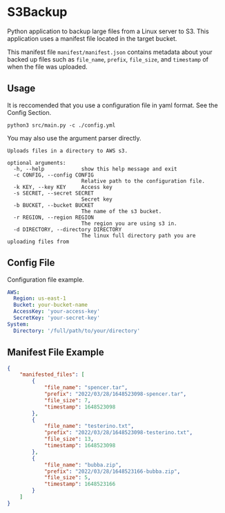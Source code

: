 # S3Backup
Python application to backup large files from a Linux server to S3. This application uses a manifest file located in the target bucket. 

This manifest file `manifest/manifest.json` contains metadata about your backed up files such as `file_name`, `prefix`, `file_size`, and `timestamp` of when the file was uploaded. 


## Usage

It is reccomended that you use a configuration file in yaml format. See the Config Section.
```
python3 src/main.py -c ./config.yml
```


You may also use the argument parser directly. 
```
Uploads files in a directory to AWS s3.

optional arguments:
  -h, --help            show this help message and exit
  -c CONFIG, --config CONFIG
                        Relative path to the configuration file.
  -k KEY, --key KEY     Access key
  -s SECRET, --secret SECRET
                        Secret key
  -b BUCKET, --bucket BUCKET
                        The name of the s3 bucket.
  -r REGION, --region REGION
                        The region you are using s3 in.
  -d DIRECTORY, --directory DIRECTORY
                        The linux full directory path you are uploading files from
```

## Config File

Configuration file example.

```yaml
AWS:
  Region: us-east-1
  Bucket: your-bucket-name
  AccessKey: 'your-access-key'
  SecretKey: 'your-secret-key'
System:
  Directory: '/full/path/to/your/directory'

```


## Manifest File Example

```json
{
    "manifested_files": [
        {
            "file_name": "spencer.tar",
            "prefix": "2022/03/28/1648523098-spencer.tar",
            "file_size": 7,
            "timestamp": 1648523098
        },
        {
            "file_name": "testerino.txt",
            "prefix": "2022/03/28/1648523098-testerino.txt",
            "file_size": 13,
            "timestamp": 1648523098
        },
        {
            "file_name": "bubba.zip",
            "prefix": "2022/03/28/1648523166-bubba.zip",
            "file_size": 5,
            "timestamp": 1648523166
        }
    ]
}
```